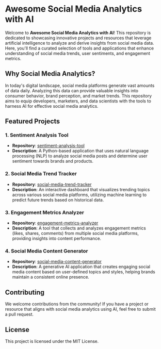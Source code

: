 # Awesome Social Media Analytics with AI

Welcome to **Awesome Social Media Analytics with AI**! This repository is dedicated to showcasing innovative projects and resources that leverage artificial intelligence to analyze and derive insights from social media data. Here, you'll find a curated selection of tools and applications that enhance understanding of social media trends, user sentiments, and engagement metrics.

## Why Social Media Analytics?

In today's digital landscape, social media platforms generate vast amounts of data daily. Analyzing this data can provide valuable insights into consumer behavior, brand perception, and market trends. This repository aims to equip developers, marketers, and data scientists with the tools to harness AI for effective social media analytics.

## Featured Projects

### 1. Sentiment Analysis Tool
- **Repository**: [sentiment-analysis-tool](https://github.com/aws-samples/serverless-sentiment-analysis)
- **Description**: A Python-based application that uses natural language processing (NLP) to analyze social media posts and determine user sentiment towards brands and products.

### 2. Social Media Trend Tracker
- **Repository**: [social-media-trend-tracker](https://github.com/aws-samples/real-time-social-media-analytics-with-generative-ai)
- **Description**: An interactive dashboard that visualizes trending topics across various social media platforms, utilizing machine learning to predict future trends based on historical data.

### 3. Engagement Metrics Analyzer
- **Repository**: [engagement-metrics-analyzer](https://github.com/aws-samples/Engagement-Database-And-Analytics-Sample-For-End-User-Messaging-And-SES)
- **Description**: A tool that collects and analyzes engagement metrics (likes, shares, comments) from multiple social media platforms, providing insights into content performance.

### 4. Social Media Content Generator
- **Repository**: [social-media-content-generator](https://github.com/aws-samples/Build-a-multimodal-social-media-content-generator-using-Amazon-Bedrock)
- **Description**: A generative AI application that creates engaging social media content based on user-defined topics and styles, helping brands maintain a consistent online presence.


## Contributing

We welcome contributions from the community! If you have a project or resource that aligns with social media analytics using AI, feel free to submit a pull request.

## License

This project is licensed under the MIT License.
